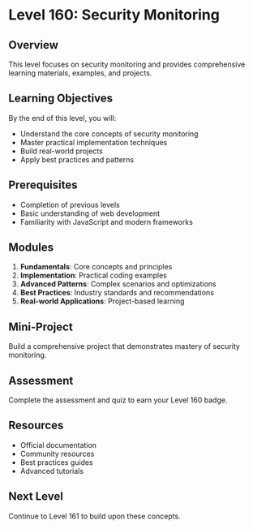 # Level 160: Security Monitoring

## Overview
This level focuses on security monitoring and provides comprehensive learning materials, examples, and projects.

## Learning Objectives
By the end of this level, you will:
- Understand the core concepts of security monitoring
- Master practical implementation techniques
- Build real-world projects
- Apply best practices and patterns

## Prerequisites
- Completion of previous levels
- Basic understanding of web development
- Familiarity with JavaScript and modern frameworks

## Modules
1. **Fundamentals**: Core concepts and principles
2. **Implementation**: Practical coding examples
3. **Advanced Patterns**: Complex scenarios and optimizations
4. **Best Practices**: Industry standards and recommendations
5. **Real-world Applications**: Project-based learning

## Mini-Project
Build a comprehensive project that demonstrates mastery of security monitoring.

## Assessment
Complete the assessment and quiz to earn your Level 160 badge.

## Resources
- Official documentation
- Community resources
- Best practices guides
- Advanced tutorials

## Next Level
Continue to Level 161 to build upon these concepts.
